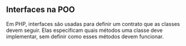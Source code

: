 ## Interfaces na POO
Em PHP, interfaces são usadas para definir um contrato que as classes devem seguir. Elas especificam quais métodos uma classe deve implementar, sem definir como esses métodos devem funcionar.

